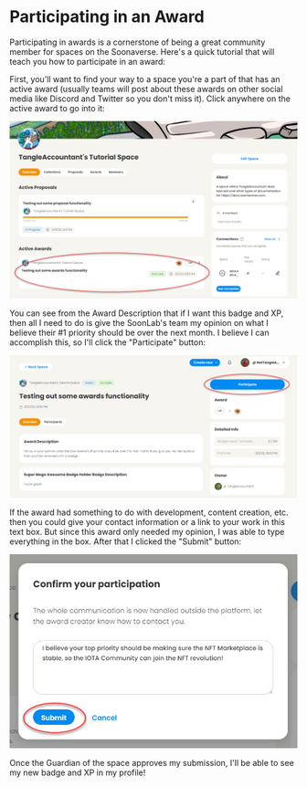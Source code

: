 # Participating in an Award

Participating in awards is a cornerstone of being a great community member for spaces on the Soonaverse. Here's a quick tutorial that will teach you how to participate in an award:

First, you'll want to find your way to a space you're a part of that has an active award (usually teams will post about these awards on other social media like Discord and Twitter so you don't miss it). Click anywhere on the active award to go into it:

![](<../.gitbook/assets/image (5).png>)

You can see from the Award Description that if I want this badge and XP, then all I need to do is give the SoonLab's team my opinion on what I believe their #1 priority should be over the next month. I believe I can accomplish this, so I'll click the "Participate" button:

![](<../.gitbook/assets/image (32) (1) (1).png>)

If the award had something to do with development, content creation, etc. then you could give your contact information or a link to your work in this text box. But since this award only needed my opinion, I was able to type everything in the box. After that I clicked the "Submit" button:

![](<../.gitbook/assets/image (20) (1).png>)

Once the Guardian of the space approves my submission, I'll be able to see my new badge and XP in my profile!
